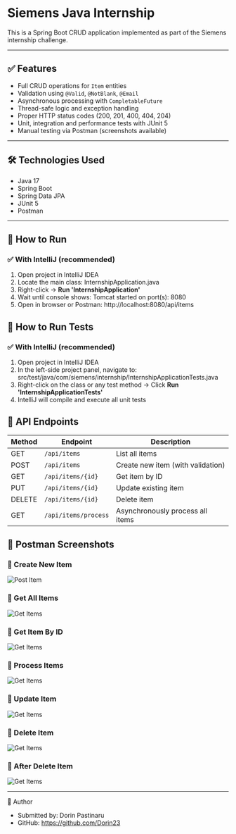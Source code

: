 # Siemens Java Internship

This is a Spring Boot CRUD application implemented as part of the Siemens internship challenge.  

---

## ✅ Features

- Full CRUD operations for `Item` entities
- Validation using `@Valid`, `@NotBlank`, `@Email`
- Asynchronous processing with `CompletableFuture`
- Thread-safe logic and exception handling
- Proper HTTP status codes (200, 201, 400, 404, 204)
- Unit, integration and performance tests with JUnit 5
- Manual testing via Postman (screenshots available)

---

## 🛠 Technologies Used

- Java 17
- Spring Boot
- Spring Data JPA
- JUnit 5
- Postman

---

## 🚀 How to Run

### ✅ With IntelliJ (recommended)

1. Open project in IntelliJ IDEA
2. Locate the main class: InternshipApplication.java
3. Right-click → **Run 'InternshipApplication'**
4. Wait until console shows: Tomcat started on port(s): 8080
5. Open in browser or Postman: http://localhost:8080/api/items

## 🧪 How to Run Tests

### ✅ With IntelliJ (recommended)

1. Open project in IntelliJ IDEA
2. In the left-side project panel, navigate to: src/test/java/com/siemens/internship/InternshipApplicationTests.java
3. Right-click on the class or any test method → Click **Run 'InternshipApplicationTests'**
4. IntelliJ will compile and execute all unit tests

## 🔗 API Endpoints

| Method | Endpoint             | Description                       |
| ------ | -------------------- | --------------------------------- |
| GET    | `/api/items`         | List all items                    |
| POST   | `/api/items`         | Create new item (with validation) |
| GET    | `/api/items/{id}`    | Get item by ID                    |
| PUT    | `/api/items/{id}`    | Update existing item              |
| DELETE | `/api/items/{id}`    | Delete item                       |
| GET    | `/api/items/process` | Asynchronously process all items  |


## 📸 Postman Screenshots

### 🔹 Create New Item
![Post Item](Siemens/Screnshoots/post.png)

### 🔹 Get All Items
![Get Items](Siemens/Screnshoots/get.png)

### 🔹 Get Item By ID
![Get Items](Siemens/Screnshoots/GetId.png)

### 🔹 Process Items
![Get Items](Siemens/Screnshoots/process.png)

### 🔹 Update Item
![Get Items](Siemens/Screnshoots/put.png)

### 🔹 Delete Item
![Get Items](Siemens/Screnshoots/delete.png)

### 🔹 After Delete Item
![Get Items](Siemens/Screnshoots/After_delete.png)

---

👤 Author
- Submitted by: Dorin Pastinaru
- GitHub: https://github.com/Dorin23

